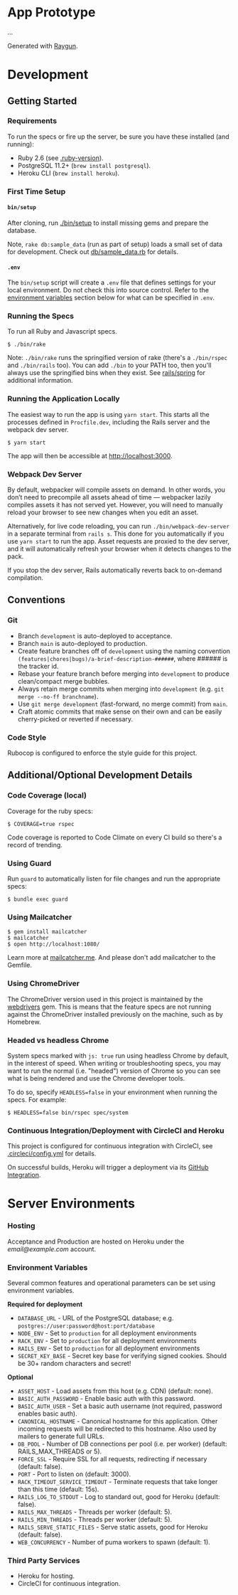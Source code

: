 # App Prototype

...

Generated with [Raygun](https://github.com/carbonfive/raygun).

# Development

## Getting Started

### Requirements

To run the specs or fire up the server, be sure you have these installed (and running):

* Ruby 2.6 (see [.ruby-version](.ruby-version)).
* PostgreSQL 11.2+ (`brew install postgresql`).
* Heroku CLI (`brew install heroku`).

### First Time Setup

#### `bin/setup`

After cloning, run [./bin/setup](bin/setup) to install missing gems and prepare the database.

Note, `rake db:sample_data` (run as part of setup) loads a small set of data for development. Check out
[db/sample_data.rb](db/sample_data.rb) for details.

#### `.env`

The `bin/setup` script will create a `.env` file that defines settings for your local environment. Do not check this into source control. Refer to the [environment variables](#environment-variables) section below for what can be specified in `.env`.

### Running the Specs

To run all Ruby and Javascript specs.

    $ ./bin/rake

Note: `./bin/rake` runs the springified version of rake (there's a `./bin/rspec` and `./bin/rails` too). You can add
`./bin` to your PATH too, then you'll always use the springified bins when they exist. See
[rails/spring](https://github.com/rails/spring) for additional information.

### Running the Application Locally

The easiest way to run the app is using `yarn start`. This starts all the processes defined in `Procfile.dev`, including the Rails server and the webpack dev server.

    $ yarn start

The app will then be accessible at <http://localhost:3000>.

### Webpack Dev Server

By default, webpacker will compile assets on demand. In other words, you don’t need to precompile all assets ahead of time — webpacker lazily compiles assets it has not served yet. However, you will need to manually reload your browser to see new changes when you edit an asset.

Alternatively, for live code reloading, you can run `./bin/webpack-dev-server` in a separate terminal from `rails s`. This done for you automatically if you use `yarn start` to run the app. Asset requests are proxied to the dev server, and it will automatically refresh your browser when it detects changes to the pack.

If you stop the dev server, Rails automatically reverts back to on-demand compilation.

## Conventions

### Git

* Branch `development` is auto-deployed to acceptance.
* Branch `main` is auto-deployed to production.
* Create feature branches off of `development` using the naming convention
  `(features|chores|bugs)/a-brief-description-######`, where ###### is the tracker id.
* Rebase your feature branch before merging into `development` to produce clean/compact merge bubbles.
* Always retain merge commits when merging into `development` (e.g. `git merge --no-ff branchname`).
* Use `git merge development` (fast-forward, no merge commit) from `main`.
* Craft atomic commits that make sense on their own and can be easily cherry-picked or reverted if necessary.

### Code Style

Rubocop is configured to enforce the style guide for this project.

## Additional/Optional Development Details

### Code Coverage (local)

Coverage for the ruby specs:

    $ COVERAGE=true rspec

Code coverage is reported to Code Climate on every CI build so there's a record of trending.

### Using Guard

Run `guard` to automatically listen for file changes and run the appropriate specs:

    $ bundle exec guard

### Using Mailcatcher

    $ gem install mailcatcher
    $ mailcatcher
    $ open http://localhost:1080/

Learn more at [mailcatcher.me](http://mailcatcher.me/). And please don't add mailcatcher to the Gemfile.

### Using ChromeDriver

The ChromeDriver version used in this project is maintained by the [webdrivers](https://github.com/titusfortner/webdrivers) gem.  This is means that the
feature specs are not running against the ChromeDriver installed previously on the machine, such as by Homebrew.

### Headed vs headless Chrome

System specs marked with `js: true` run using headless Chrome by default, in the interest of speed. When writing or troubleshooting specs, you may want to run the normal (i.e. "headed") version of Chrome so you can see what is being rendered and use the Chrome developer tools.

To do so, specify `HEADLESS=false` in your environment when running the specs. For example:

    $ HEADLESS=false bin/rspec spec/system

### Continuous Integration/Deployment with CircleCI and Heroku

This project is configured for continuous integration with CircleCI, see [.circleci/config.yml](.circleci/config.yml) for details.

On successful builds, Heroku will trigger a deployment via its
[GitHub Integration](https://devcenter.heroku.com/articles/github-integration#automatic-deploys).

# Server Environments

### Hosting

Acceptance and Production are hosted on Heroku under the _email@example.com_ account.

### Environment Variables

Several common features and operational parameters can be set using environment variables.

**Required for deployment**

* `DATABASE_URL` - URL of the PostgreSQL database; e.g. `postgres://user:password@host:port/database`
* `NODE_ENV` - Set to `production` for all deployment environments
* `RACK_ENV` - Set to `production` for all deployment environments
* `RAILS_ENV` - Set to `production` for all deployment environments
* `SECRET_KEY_BASE` - Secret key base for verifying signed cookies. Should be 30+ random characters and secret!

**Optional**

* `ASSET_HOST` - Load assets from this host (e.g. CDN) (default: none).
* `BASIC_AUTH_PASSWORD` - Enable basic auth with this password.
* `BASIC_AUTH_USER` - Set a basic auth username (not required, password enables basic auth).
* `CANONICAL_HOSTNAME` - Canonical hostname for this application. Other incoming requests will be redirected to this hostname. Also used by mailers to generate full URLs.
* `DB_POOL` - Number of DB connections per pool (i.e. per worker) (default: RAILS_MAX_THREADS or 5).
* `FORCE_SSL` - Require SSL for all requests, redirecting if necessary (default: false).
* `PORT` - Port to listen on (default: 3000).
* `RACK_TIMEOUT_SERVICE_TIMEOUT` - Terminate requests that take longer than this time (default: 15s).
* `RAILS_LOG_TO_STDOUT` - Log to standard out, good for Heroku (default: false).
* `RAILS_MAX_THREADS` - Threads per worker (default: 5).
* `RAILS_MIN_THREADS` - Threads per worker (default: 5).
* `RAILS_SERVE_STATIC_FILES` - Serve static assets, good for Heroku (default: false).
* `WEB_CONCURRENCY` - Number of puma workers to spawn (default: 1).

### Third Party Services

* Heroku for hosting.
* CircleCI for continuous integration.
